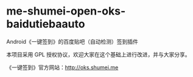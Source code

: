 me-shumei-open-oks-baidutiebaauto
=================================
Android《一键签到》的百度贴吧（自动检测）签到插件

本项目采用 GPL 授权协议，欢迎大家在这个基础上进行改进，并与大家分享。

《一键签到》官方网站：<http://oks.shumei.me>